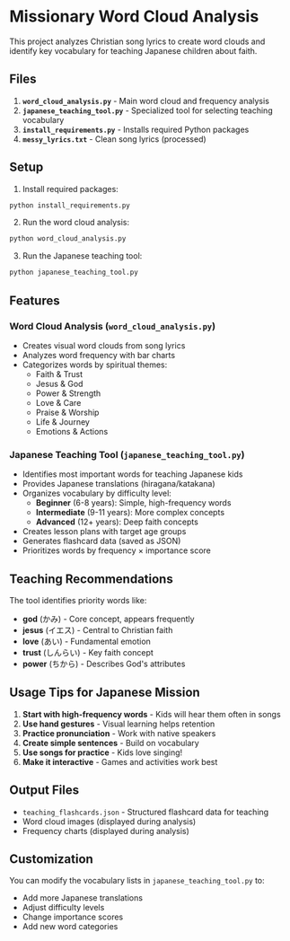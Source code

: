 # Missionary Word Cloud Analysis

This project analyzes Christian song lyrics to create word clouds and identify key vocabulary for teaching Japanese children about faith.

## Files

1. **`word_cloud_analysis.py`** - Main word cloud and frequency analysis
2. **`japanese_teaching_tool.py`** - Specialized tool for selecting teaching vocabulary
3. **`install_requirements.py`** - Installs required Python packages
4. **`messy_lyrics.txt`** - Clean song lyrics (processed)

## Setup

1. Install required packages:
```bash
python install_requirements.py
```

2. Run the word cloud analysis:
```bash
python word_cloud_analysis.py
```

3. Run the Japanese teaching tool:
```bash
python japanese_teaching_tool.py
```

## Features

### Word Cloud Analysis (`word_cloud_analysis.py`)
- Creates visual word clouds from song lyrics
- Analyzes word frequency with bar charts
- Categorizes words by spiritual themes:
  - Faith & Trust
  - Jesus & God
  - Power & Strength
  - Love & Care
  - Praise & Worship
  - Life & Journey
  - Emotions & Actions

### Japanese Teaching Tool (`japanese_teaching_tool.py`)
- Identifies most important words for teaching Japanese kids
- Provides Japanese translations (hiragana/katakana)
- Organizes vocabulary by difficulty level:
  - **Beginner** (6-8 years): Simple, high-frequency words
  - **Intermediate** (9-11 years): More complex concepts
  - **Advanced** (12+ years): Deep faith concepts
- Creates lesson plans with target age groups
- Generates flashcard data (saved as JSON)
- Prioritizes words by frequency × importance score

## Teaching Recommendations

The tool identifies priority words like:
- **god** (かみ) - Core concept, appears frequently
- **jesus** (イエス) - Central to Christian faith
- **love** (あい) - Fundamental emotion
- **trust** (しんらい) - Key faith concept
- **power** (ちから) - Describes God's attributes

## Usage Tips for Japanese Mission

1. **Start with high-frequency words** - Kids will hear them often in songs
2. **Use hand gestures** - Visual learning helps retention
3. **Practice pronunciation** - Work with native speakers
4. **Create simple sentences** - Build on vocabulary
5. **Use songs for practice** - Kids love singing!
6. **Make it interactive** - Games and activities work best

## Output Files

- `teaching_flashcards.json` - Structured flashcard data for teaching
- Word cloud images (displayed during analysis)
- Frequency charts (displayed during analysis)

## Customization

You can modify the vocabulary lists in `japanese_teaching_tool.py` to:
- Add more Japanese translations
- Adjust difficulty levels
- Change importance scores
- Add new word categories
